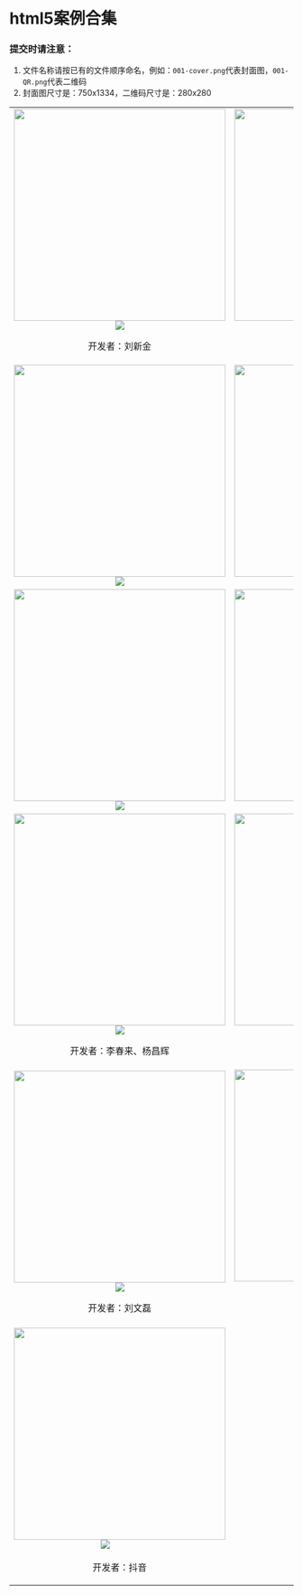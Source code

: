 # html5案例合集


### 提交时请注意：

1. 文件名称请按已有的文件顺序命名，例如：`001-cover.png`代表封面图，`001-QR.png`代表二维码
2. 封面图尺寸是：750x1334，二维码尺寸是：280x280

<table>
    <tr>
        <td align="center">
            <img width="375" src="examples/001-cover.png"><br>
            <img src="examples/001-QR.png">
            <p>开发者：刘新金</p>
        </td>
        <td align="center">
            <img width="375" src="examples/002-cover.png"><br>
            <img src="examples/002-QR.png">    
            <p>开发者：李静</p>
        </td>
    </tr>
    <tr>
        <td align="center">
            <img width="375" src="examples/003-cover.png"><br>
            <img src="examples/003-QR.png">    
        </td>
        <td align="center">
            <img width="375" src="examples/004-cover.png"><br>
            <img src="examples/004-QR.png">    
        </td>
    </tr>
    <tr>
        <td align="center">
            <img width="375" src="examples/005-cover.png"><br>
            <img src="examples/005-QR.png">
        </td>
        <td align="center">
            <img width="375" src="examples/006-cover.png"><br>
            <img src="examples/006-QR.png">
        </td>
    </tr>
    <tr>
        <td align="center">
            <img width="375" src="examples/007-cover.png"><br>
            <img src="examples/007-QR.png">
            <p>开发者：李春来、杨昌辉</p>
        </td>
        <td align="center">
            <img width="375" src="examples/008-cover.png"><br>
            <img src="examples/008-QR.png">
            <p>开发者：单开元</p>
        </td>
    </tr>
    <tr>
        <td align="center">
            <img width="375" src="examples/009-cover.png"><br>
            <img src="examples/009-QR.png">
            <p>开发者：刘文磊</p>
        </td>
        <td align="center">
            <img width="375" src="examples/010-cover.png"><br>
            <img src="examples/010-QR.png">
            <p>开发者：拉勾</p>
        </td>
    </tr>
    <tr>
        <td align="center">
            <img width="375" src="examples/011-cover.png"><br>
            <img src="examples/011-QR.png">
            <p>开发者：抖音</p>
        </td>
    </tr>
</table>
